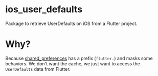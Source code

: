 # ios_user_defaults

Package to retrieve UserDefaults on iOS from a Flutter project.

# Why?

Because [shared_preferences](https://pub.dev/packages/shared_preferences) has a prefix (`flutter.`) and masks some behaviors.
We don't want the cache, we just want to access the `UserDefaults` data from Flutter.